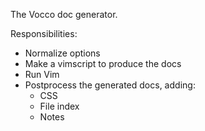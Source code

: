 

The Vocco doc generator.

Responsibilities:

* Normalize options
* Make a vimscript to produce the docs
* Run Vim
* Postprocess the generated docs, adding:
  * CSS
  * File index
  * Notes
